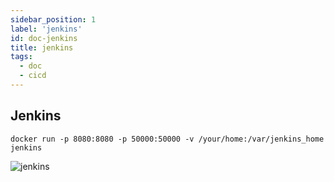 ```yaml
---
sidebar_position: 1
label: 'jenkins'
id: doc-jenkins
title: jenkins
tags:
  - doc
  - cicd
---
```


## Jenkins

```shell script
docker run -p 8080:8080 -p 50000:50000 -v /your/home:/var/jenkins_home jenkins
```

![jenkins](/img/others/jenkins.png)